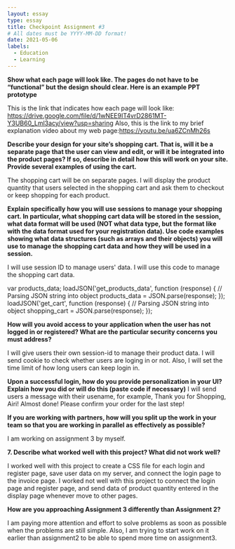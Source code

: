 ```yaml
---
layout: essay
type: essay
title: Checkpoint Assignment #3
# All dates must be YYYY-MM-DD format!
date: 2021-05-06
labels:
  - Education
  - Learning
--- 
```


<strong>Show what each page will look like. The pages do not have to be “functional” but the design should clear. Here is an example PPT prototype</strong>

This is the link that indicates how each page will look like:
https://drive.google.com/file/d/1wNEE9IT4vrD2861MT-Y3UB60_Lml3acy/view?usp=sharing
Also, this is the link to my brief explanation video about my web page:https://youtu.be/ua6ZCnMh26s


<strong>Describe your design for your site’s shopping cart. That is, will it be a separate page that the user can view and edit, or will it be integrated into the product pages? If so, describe in detail how this will work on your site. Provide several examples of using the cart.</strong>

The shopping cart will be on separate pages. 
I will display the product quantity that users selected in the shopping cart and ask them to checkout or keep shopping for each product.



<strong>Explain specifically how you will use sessions to manage your shopping cart. In particular, what shopping cart data will be stored in the session, what data format will be used (NOT what data type, but the format like with the data format used for your registration data). Use code examples showing what data structures (such as arrays and their objects) you will use to manage the shopping cart data and how they will be used in a session.</strong>

I will use session ID to manage users' data. 
I will use this code to manage the shopping cart data.

var products_data;
        loadJSON('get_products_data', function (response) {
            // Parsing JSON string into object
            products_data = JSON.parse(response);
        });
        loadJSON('get_cart', function (response) {
            // Parsing JSON string into object
            shopping_cart = JSON.parse(response);
        });


<strong>How will you avoid access to your application when the user has not logged in or registered? What are the particular security concerns you must address?</strong>

I will give users their own session-id to manage their product data. 
I will send cookie to check whether users are loging in or not. Also, I will set the time limit of how long users can keep login in.


<strong>Upon a successful login, how do you provide personalization in your UI? Explain how you did or will do this (paste code if necessary)</strong>
I will send users a message with their usename, for example, Thank you for Shopping, Airi! Almost done! Please confirm your order for the last step! 

<strong>If you are working with partners, how will you split up the work in your team so that you are working in parallel as effectively as possible? 
</strong>

I am working on assignment 3 by myself.


<strong>7. Describe what worked well with this project? What did not work well?</strong>

I worked well with this project to create a CSS file for each login and register page, save user data on my server, and connect the login page to the invoice page. 
I worked not well with this project to connect the login page and register page, and send data of product quantity entered in the display page whenever move to other pages.


<strong>How are you approaching Assignment 3 differently than Assignment 2?</strong>

I am paying more attention and effort to solve problems as soon as possible when the problems are still simple.
Also, I am trying to start work on it earlier than assignment2 to be able to spend more time on assignment3. 
